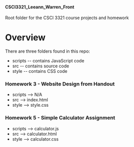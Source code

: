 #### CSCI3321_Leeann_Warren_Front
Root folder for the CSCI 3321 course projects and homework

# Overview
There are three folders found in this repo:
* scripts -- contains JavaScript code
* src -- contains source code
* style -- contains CSS code

### Homework 3 - Website Design from Handout
* scripts --> N/A
* src --> index.html
* style --> style.css

### Homework 5 - Simple Calculator Assignment
* scripts --> calculator.js
* src --> calculator.html
* style --> calculator.css
